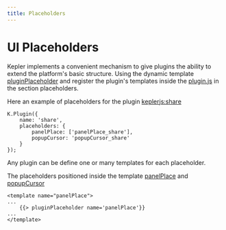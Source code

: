 ```yaml
---
title: Placeholders
---
```


# UI Placeholders
Kepler implements a convenient mechanism to give plugins the ability to extend the platform's basic structure. 
Using the dynamic template [pluginPlaceholder](https://github.com/Keplerjs/Kepler/tree/master/packages/keplerjs-ui/client/views/pluginPlaceholder.js) and register the plugin's templates inside the [plugin.js](architecture.html#Plugin-js) in the section placeholders.

Here an example of placeholders for the plugin [keplerjs:share](https://github.com/Keplerjs/Kepler/tree/master/packages/keplerjs-share/plugin.js)
```
K.Plugin({
    name: 'share',
    placeholders: {
        panelPlace: ['panelPlace_share'],
        popupCursor: 'popupCursor_share'
    }
});
```
Any plugin can be define one or many templates for each placeholder.

The placeholders positioned inside the template [panelPlace](https://github.com/Keplerjs/Kepler/tree/master/packages/keplerjs-ui/client/views/panels/place.html#L45) and [popupCursor](https://github.com/Keplerjs/Kepler/tree/master/packages/keplerjs-ui/client/views/popups.html)
```
<template name="panelPlace">
...
    {{> pluginPlaceholder name='panelPlace'}}
...
</template>
```